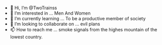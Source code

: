 - 👋 Hi, I’m @TwoTrainss
- 👀 I’m interested in ... Men And Women
- 🌱 I’m currently learning ... To be a productive member of society
- 💞️ I’m looking to collaborate on ... evil plans
- 📫 How to reach me ... smoke signals from the highes mountain of the lowest country.

<!---
TwoTrainss/TwoTrainss is a ✨ special ✨ repository because its `README.md` (this file) appears on your GitHub profile.
You can click the Preview link to take a look at your changes.
--->
